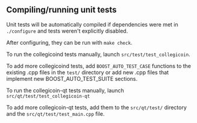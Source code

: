 Compiling/running unit tests
------------------------------------

Unit tests will be automatically compiled if dependencies were met in `./configure`
and tests weren't explicitly disabled.

After configuring, they can be run with `make check`.

To run the collegicoind tests manually, launch `src/test/test_collegicoin`.

To add more collegicoind tests, add `BOOST_AUTO_TEST_CASE` functions to the existing
.cpp files in the `test/` directory or add new .cpp files that
implement new BOOST_AUTO_TEST_SUITE sections.

To run the collegicoin-qt tests manually, launch `src/qt/test/test_collegicoin-qt`

To add more collegicoin-qt tests, add them to the `src/qt/test/` directory and
the `src/qt/test/test_main.cpp` file.
